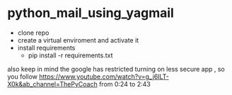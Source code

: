 # python_mail_using_yagmail
- clone repo
- create a virtual enviroment and activate it 
- install requirements
  - pip install -r requirements.txt



also keep in mind the google has restricted turning on less secure app , 
so you follow https://www.youtube.com/watch?v=g_j6ILT-X0k&ab_channel=ThePyCoach from 0:24 to 2:43
